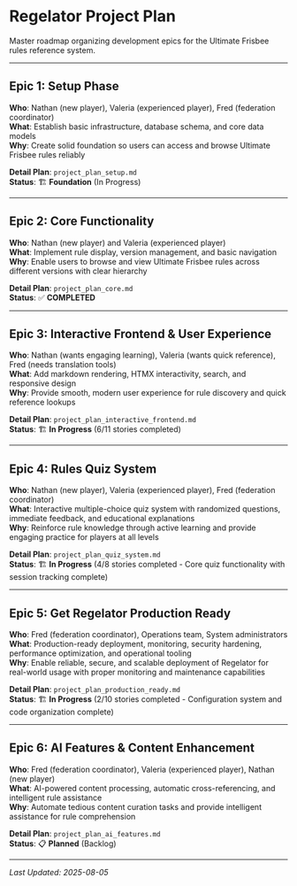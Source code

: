 # Regelator Project Plan

Master roadmap organizing development epics for the Ultimate Frisbee rules reference system.

---

## Epic 1: Setup Phase
**Who**: Nathan (new player), Valeria (experienced player), Fred (federation coordinator)  
**What**: Establish basic infrastructure, database schema, and core data models  
**Why**: Create solid foundation so users can access and browse Ultimate Frisbee rules reliably  

**Detail Plan**: `project_plan_setup.md`  
**Status**: 🏗️ **Foundation** (In Progress)

---

## Epic 2: Core Functionality  
**Who**: Nathan (new player) and Valeria (experienced player)  
**What**: Implement rule display, version management, and basic navigation  
**Why**: Enable users to browse and view Ultimate Frisbee rules across different versions with clear hierarchy  

**Detail Plan**: `project_plan_core.md`  
**Status**: ✅ **COMPLETED**

---

## Epic 3: Interactive Frontend & User Experience
**Who**: Nathan (wants engaging learning), Valeria (wants quick reference), Fred (needs translation tools)  
**What**: Add markdown rendering, HTMX interactivity, search, and responsive design  
**Why**: Provide smooth, modern user experience for rule discovery and quick reference lookups  

**Detail Plan**: `project_plan_interactive_frontend.md`  
**Status**: 🏗️ **In Progress** (6/11 stories completed)

---

## Epic 4: Rules Quiz System
**Who**: Nathan (new player), Valeria (experienced player), Fred (federation coordinator)  
**What**: Interactive multiple-choice quiz system with randomized questions, immediate feedback, and educational explanations  
**Why**: Reinforce rule knowledge through active learning and provide engaging practice for players at all levels  

**Detail Plan**: `project_plan_quiz_system.md`  
**Status**: 🏗️ **In Progress** (4/8 stories completed - Core quiz functionality with session tracking complete)

---

## Epic 5: Get Regelator Production Ready
**Who**: Fred (federation coordinator), Operations team, System administrators  
**What**: Production-ready deployment, monitoring, security hardening, performance optimization, and operational tooling  
**Why**: Enable reliable, secure, and scalable deployment of Regelator for real-world usage with proper monitoring and maintenance capabilities  

**Detail Plan**: `project_plan_production_ready.md`  
**Status**: 🏗️ **In Progress** (2/10 stories completed - Configuration system and code organization complete)

---

## Epic 6: AI Features & Content Enhancement
**Who**: Fred (federation coordinator), Valeria (experienced player), Nathan (new player)  
**What**: AI-powered content processing, automatic cross-referencing, and intelligent rule assistance  
**Why**: Automate tedious content curation tasks and provide intelligent assistance for rule comprehension  

**Detail Plan**: `project_plan_ai_features.md`  
**Status**: 📋 **Planned** (Backlog)

---

*Last Updated: 2025-08-05*